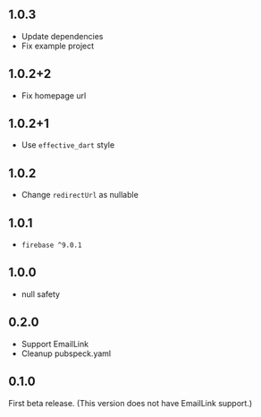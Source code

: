 ## 1.0.3

- Update dependencies
- Fix example project

## 1.0.2+2

- Fix homepage url

## 1.0.2+1

- Use `effective_dart` style

## 1.0.2

- Change `redirectUrl` as nullable

## 1.0.1

- `firebase ^9.0.1`

## 1.0.0

- null safety

## 0.2.0

- Support EmailLink
- Cleanup pubspeck.yaml

## 0.1.0

First beta release.
(This version does not have EmailLink support.)
